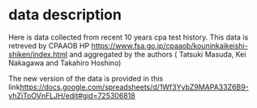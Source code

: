 # data description
Here is data collected from recent 10 years cpa test history.
This data is retreved by CPAAOB HP <https://www.fsa.go.jp/cpaaob/kouninkaikeishi-shiken/index.html> and aggregated by the authors ( Tatsuki Masuda, Kei Nakagawa and Takahiro Hoshino)

The new version of the data is provided in this link<https://docs.google.com/spreadsheets/d/1Wf3YybZ9MAPA33Z6B9-yhZiToOVnFLJH/edit#gid=725306818>